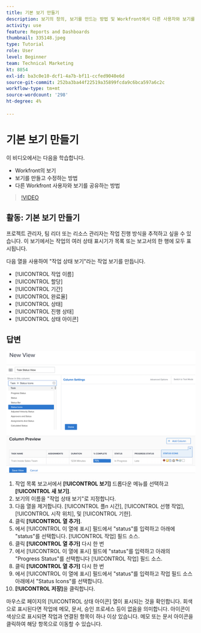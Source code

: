 ```yaml
---
title: 기본 보기 만들기
description: 보기의 정의, 보기를 만드는 방법 및 Workfront에서 다른 사용자와 보기를 공유하는 방법을 알아봅니다.
activity: use
feature: Reports and Dashboards
thumbnail: 335148.jpeg
type: Tutorial
role: User
level: Beginner
team: Technical Marketing
kt: 8854
exl-id: ba3c0e10-dcf1-4a7b-bf11-ccfed9040e6d
source-git-commit: 252ba3ba44f22519a35899fcda9c6bca597a6c2c
workflow-type: tm+mt
source-wordcount: '298'
ht-degree: 4%

---
```


# 기본 보기 만들기

이 비디오에서는 다음을 학습합니다.

* Workfront의 보기
* 보기를 만들고 수정하는 방법
* 다른 Workfront 사용자와 보기를 공유하는 방법

>[!VIDEO](https://video.tv.adobe.com/v/335148/?quality=12)

## 활동: 기본 보기 만들기

프로젝트 관리자, 팀 리더 또는 리소스 관리자는 작업 진행 방식을 추적하고 싶을 수 있습니다. 이 보기에서는 작업의 여러 상태 표시기가 목록 또는 보고서의 한 행에 모두 표시됩니다.

다음 열을 사용하여 &quot;작업 상태 보기&quot;라는 작업 보기를 만듭니다.

* [!UICONTROL 작업 이름]
* [!UICONTROL 할당]
* [!UICONTROL 기간]
* [!UICONTROL 완료율]
* [!UICONTROL 상태]
* [!UICONTROL 진행 상태]
* [!UICONTROL 상태 아이콘]

## 답변

![새 보기를 만드는 화면의 이미지입니다](assets/view-exercise.png)

1. 작업 목록 보고서에서 **[!UICONTROL 보기]** 드롭다운 메뉴를 선택하고 **[!UICONTROL 새 보기]**.
1. 보기의 이름을 &quot;작업 상태 보기&quot;로 지정합니다.
1. 다음 열을 제거합니다. [!UICONTROL 플n 시간], [!UICONTROL 선행 작업], [!UICONTROL 시작 위치], 및 [!UICONTROL 기한].
1. 클릭 **[!UICONTROL 열 추가]**.
1. 에서 [!UICONTROL 이 열에 표시] 필드에서 &quot;status&quot;를 입력하고 아래에 &quot;status&quot;를 선택합니다. [!UICONTROL 작업] 필드 소스.
1. 클릭 **[!UICONTROL 열 추가]** 다시 한 번
1. 에서 [!UICONTROL 이 열에 표시] 필드에 &quot;status&quot;를 입력하고 아래의 &quot;Progress Status&quot;를 선택합니다 [!UICONTROL 작업] 필드 소스.
1. 클릭 **[!UICONTROL 열 추가]** 다시 한 번
1. 에서 [!UICONTROL 이 열에 표시] 필드에서 &quot;status&quot;를 입력하고 작업 필드 소스 아래에서 &quot;Status Icons&quot;를 선택합니다.
1. **[!UICONTROL 저장]**&#x200B;을 클릭합니다.

마우스로 페이지의 [!UICONTROL 상태 아이콘] 열이 표시되는 것을 확인합니다. 회색으로 표시된다면 작업에 메모, 문서, 승인 프로세스 등이 없음을 의미합니다. 아이콘이 색상으로 표시되면 작업과 연결된 항목이 하나 이상 있습니다. 메모 또는 문서 아이콘을 클릭하여 해당 항목으로 이동할 수 있습니다.
